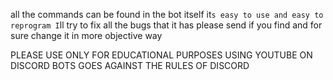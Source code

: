 all the commands can be found in the bot itself it`s easy to use and easy to reprogram
I`ll try to fix all the bugs that it has please send if you find
and for sure change it in more objective way

PLEASE USE ONLY FOR EDUCATIONAL PURPOSES USING YOUTUBE ON DISCORD BOTS GOES AGAINST THE RULES OF DISCORD
